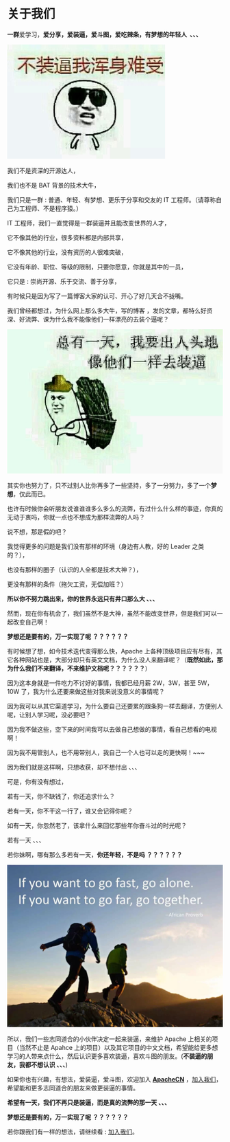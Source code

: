 # 关于我们

**一群**爱学习，**爱分享，爱装逼，爱斗图，爱吃辣条，有梦想的年轻人  、、、**

![](/images/about/15320086295268.jpg)

我们不是资深的开源达人，

我们也不是 BAT 背景的技术大牛，

我们只是一群 : 普通、年轻、有梦想、更乐于分享和交友的 IT 工程师。（请尊称自己为工程师、不是程序猿。）

IT 工程师，我们一直觉得是一群装逼并且能改变世界的人才，

它不像其他的行业，很多资料都是内部共享，

它不像其他的行业，没有资历的人很难突破，

它没有年龄、职位、等级的限制，只要你愿意，你就是其中的一员，

它只是 : 崇尚开源、乐于交流、善于分享，

有时候只是因为写了一篇博客大家的认可、开心了好几天合不拢嘴。

我们曾经都想过，为什么网上那么多大牛，写的博客 ，发的文章，都特么好资深、好流弊、课为什么我不能像他们一样漂亮的去装个逼呢？

![](/images/about/15320086214382.jpg)

其实你也努力了，只不过别人比你再多了一些坚持，多了一分努力，多了一个**梦想**，仅此而已。

也许有时候你会听朋友说谁谁谁多么多么的流弊，有过什么什么样的事迹，你真的无动于衷吗，你就一点也不想成为那样流弊的人吗？

说不想，那是假的吧？

我觉得更多的问题是我们没有那样的环境（身边有人教，好的 Leader 之类的？），

也没有那样的圈子（认识的人全都是技术大神？），

更没有那样的条件（拖欠工资，无偿加班？）

**所以你不努力跳出来，你的世界永远只有井口那么大 、、、**

然而，现在你有机会了，我们虽然不是大神，虽然不能改变世界，但是我们可以一起改变自己啊！

**梦想还是要有的，万一实现了呢 ？？？？？？**

有时候想了想，如今技术迭代变得那么快，Apache 上各种顶级项目应有尽有，其它各种网站也是，大部分却只有英文文档，为什么没人来翻译呢？（**既然如此，那为什么我们不来翻译，不来维护文档呢？？？？？？**）

因为这本身就是一件吃力不讨好的事情，我都已经月薪 2W，3W，甚至 5W，10W 了，我为什么还要来做这些对我来说没意义的事情呢？

因为我可以从其它渠道学习，为什么要自己还要累的跟条狗一样去翻译，方便别人呢，让别人学习呢，没必要吧？

因为我不做这些，空下来的时间我可以去做自己想做的事情，看自己想看的电视啊！

因为我不用管别人，也不用带别人，我自己一个人也可以走的更快啊！~~~

因为我们就是这样啊，只想收获，却不想付出 、、、

可是，你有没有想过，

若有一天，你不缺钱了，你还追求什么？

若有一天，你不干这一行了，谁又会记得你呢？

如有一天，你忽然老了，该拿什么来回忆那些年你奋斗过的时光呢？

若有一天 、、、

若你妹啊，哪有那么多若有一天，**你还年轻，不是吗 ？？？？？？**

![](/images/about/15320085866078.jpg)

所以，我们一些志同道合的小伙伴决定一起来装逼，来维护 Apache 上相关的项目（当然不止是 Apahce 上的项目）以及其它项目的中文文档，希望能给更多想学习的人带来点什么，然后认识更多喜欢装逼，喜欢斗图的朋友。(**不装逼的朋友，我都不想认识 、、、**)

如果你也有兴趣，有想法，爱装逼，爱斗图，欢迎加入 **[ApacheCN](http://www.apache.wiki/)** ，[加入我们](http://www.apache.wiki/pages/viewpage.action?pageId=2887239)，希望能和更多志同道合的朋友来做更装逼的事情。

**希望有一天，我们不再只是装逼，而是真的流弊的那一天 、、、**

**梦想还是要有的，万一实现了呢 ？？？？？？**

若你跟我们有一样的想法，请继续看 : [加入我们](http://www.apache.wiki/pages/viewpage.action?pageId=2887239)。
